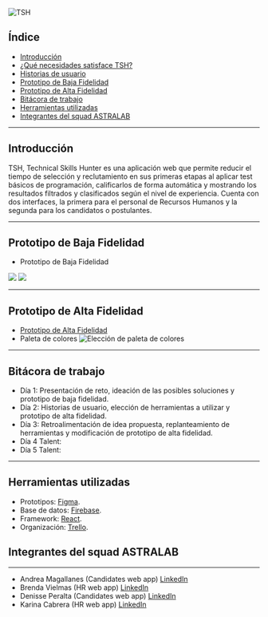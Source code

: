 ![TSH](https://i.ibb.co/FWzkwBj/tshIcon.png)

## Índice
- [Introducción](#introducción)
- [¿Qué necesidades satisface TSH?](#¿qué-necesidades-satisface-tsh?)
- [Historias de usuario](#historias-de-usuario)
- [Prototipo de Baja Fidelidad](#prototipo-de-baja-fidelidad)
- [Prototipo de Alta Fidelidad](#prototipo-de-alta-fidelidad)
- [Bitácora de trabajo](#bitácora-de-trabajo)
- [Herramientas utilizadas](#herramientas-utilizadas)
- [Integrantes del squad ASTRALAB](#Integrantes-del-squad-astralab)
---

## Introducción
TSH, Technical Skills Hunter es una aplicación web que permite reducir el tiempo de selección y reclutamiento en sus primeras etapas al aplicar test básicos de programación, calificarlos de forma automática y mostrando los resultados filtrados y clasificados según el nivel de experiencia. Cuenta con dos interfaces, la primera para el personal de Recursos Humanos y la segunda para los candidatos o postulantes.

---

## Prototipo de Baja Fidelidad

- Prototipo de Baja Fidelidad

![](https://i.ibb.co/Qkx5YMh/IMG-20191204-WA0028.jpg)
![](https://i.ibb.co/q5zQgbf/IMG-20191204-WA0029.jpg)

---

## Prototipo de Alta Fidelidad
- [Prototipo de Alta Fidelidad](https://www.figma.com/file/3TLJwYnGO2ROt5VCObjGUz/Talentlab?node-id=0%3A1)
- Paleta de colores
![Elección de paleta de colores](https://i.ibb.co/f95bMk3/Screen-Shot-2019-12-05-at-8-26-24.png)


---

## Bitácora de trabajo
- Día 1: Presentación de reto, ideación de las posibles soluciones y prototipo de baja fidelidad.
- Día 2: Historias de usuario, elección de herramientas a utilizar y prototipo de alta fidelidad.
- Día 3: Retroalimentación de idea propuesta, replanteamiento de herramientas y modificación de prototipo de alta fidelidad.
- Día 4 Talent:
- Día 5 Talent:

---

## Herramientas utilizadas
- Prototipos: [Figma](https://www.figma.com/).
- Base de datos: [Firebase](https://console.firebase.google.com/project/astralab-003/authentication/users).
- Framework: [React](https://es.reactjs.org).
- Organización: [Trello](https://trello.com/b/wGM6lGbq/talent-fest).


## Integrantes del squad ASTRALAB
---
* Andrea Magallanes (Candidates web app) [LinkedIn](https://www.linkedin.com/in/andreamagallanes/)
* Brenda Vielmas (HR web app) [LinkedIn](https://www.linkedin.com/in/brendavielmas/)
* Denisse Peralta (Candidates web app) [LinkedIn](https://www.linkedin.com/in/denisse-peralta-barrales/)
* Karina Cabrera (HR web app) [LinkedIn](https://www.linkedin.com/in/eng-karina-cabrera/)